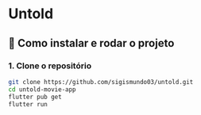 # Untold 

## 🚀 Como instalar e rodar o projeto

### 1. Clone o repositório

```bash
git clone https://github.com/sigismundo03/untold.git
cd untold-movie-app
flutter pub get
flutter run

